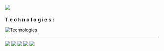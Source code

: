 ![](https://au.digicobbler.com/wp-content/uploads/2018/12/netacol_api_anim.gif)
### T e c h n o l o g i e s :
![Technologies](https://skillicons.dev/icons?i=react,js,html,css,sass,vscode,git,figma&theme=dark&perline=11)
____


![](http://github-profile-summary-cards.vercel.app/api/cards/profile-details?username=hamelons&theme=algolia)
![](http://github-profile-summary-cards.vercel.app/api/cards/stats?username=hamelons&theme=algolia)
![](http://github-profile-summary-cards.vercel.app/api/cards/productive-time?username=hamelons&theme=algolia&utcOffset=8)
![](http://github-profile-summary-cards.vercel.app/api/cards/repos-per-language?username=hamelons&theme=algolia)
![](http://github-profile-summary-cards.vercel.app/api/cards/most-commit-language?username=hamelons&theme=algolia)
